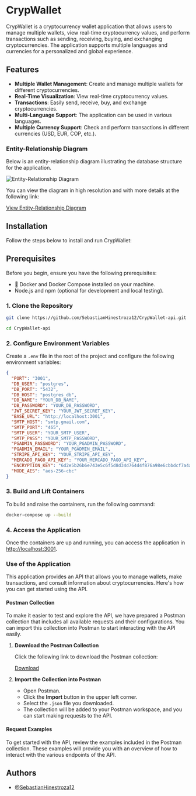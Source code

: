 
# CrypWallet

CrypWallet is a cryptocurrency wallet application that allows users to manage multiple wallets, view real-time cryptocurrency values, and perform transactions such as sending, receiving, buying, and exchanging cryptocurrencies. The application supports multiple languages and currencies for a personalized and global experience.

## Features

- **Multiple Wallet Management**: Create and manage multiple wallets for different cryptocurrencies.
- **Real-Time Visualization**: View real-time cryptocurrency values.
- **Transactions**: Easily send, receive, buy, and exchange cryptocurrencies.
- **Multi-Language Support**: The application can be used in various languages.
- **Multiple Currency Support**: Check and perform transactions in different currencies (USD, EUR, COP, etc.).

### Entity-Relationship Diagram

Below is an entity-relationship diagram illustrating the database structure for the application.

![Entity-Relationship Diagram](https://res.cloudinary.com/dafsjo7al/image/upload/v1722881847/CrypWallet_vkuwyz.png)

You can view the diagram in high resolution and with more details at the following link:

[View Entity-Relationship Diagram](https://dbdiagram.io/d/CrypWallet-6653be68f84ecd1d222fcb9e)

## Installation

Follow the steps below to install and run CrypWallet:

## Prerequisites

Before you begin, ensure you have the following prerequisites:

- 🐳 Docker and Docker Compose installed on your machine.
- Node.js and npm (optional for development and local testing).

### 1. Clone the Repository

```bash
git clone https://github.com/SebastianHinestroza12/CrypWallet-api.git

cd CrypWallet-api

```
### 2. Configure Environment Variables

Create a `.env` file in the root of the project and configure the following environment variables:

```json
{
  "PORT": "3001",
  "DB_USER": "postgres",
  "DB_PORT": "5432",
  "DB_HOST": "postgres_db",
  "DB_NAME": "YOUR_DB_NAME",
  "DB_PASSWORD": "YOUR_DB_PASSWORD",
  "JWT_SECRET_KEY": "YOUR_JWT_SECRET_KEY",
  "BASE_URL": "http://localhost:3001",
  "SMTP_HOST": "smtp.gmail.com",
  "SMTP_PORT": "465",
  "SMTP_USER": "YOUR_SMTP_USER",
  "SMTP_PASS": "YOUR_SMTP_PASSWORD",
  "PGADMIN_PASSWORD": "YOUR_PGADMIN_PASSWORD",
  "PGADMIN_EMAIL": "YOUR_PGADMIN_EMAIL",
  "STRIPE_API_KEY": "YOUR_STRIPE_API_KEY",
  "MERCADO_PAGO_API_KEY": "YOUR_MERCADO_PAGO_API_KEY",
  "ENCRYPTION_KEY": "6d2e5b26b6e743e5c6f5d8d34d764d4f876a98e6cbbdcf7a4a8f17e6d0c6d9f6",
  "MODE_AES": "aes-256-cbc"
}

```

### 3. Build and Lift Containers

To build and raise the containers, run the following command:

```bash
docker-compose up --build
```

### 4. Access the Application

Once the containers are up and running, you can access the application in [http://localhost:3001](http://localhost:3001).


### Use of the Application

This application provides an API that allows you to manage wallets, make transactions, and consult information about cryptocurrencies. Here's how you can get started using the API.

#### Postman Collection

To make it easier to test and explore the API, we have prepared a Postman collection that includes all available requests and their configurations. You can import this collection into Postman to start interacting with the API easily.

1. **Download the Postman Collection**

   Click the following link to download the Postman collection:

   [Download](https://drive.google.com/file/d/1suR4gT4RbT33QAqridW1LjIIz322OrrG/view?usp=sharing)

2. **Import the Collection into Postman**

   - Open Postman.
   - Click the **Import** button in the upper left corner.
   - Select the `.json` file you downloaded.
   - The collection will be added to your Postman workspace, and you can start making requests to the API.

#### Request Examples

To get started with the API, review the examples included in the Postman collection. These examples will provide you with an overview of how to interact with the various endpoints of the API.

## Authors

- [@SebastianHinestroza12](https://github.com/SebastianHinestroza12)
